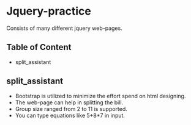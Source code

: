 # Jquery-practice
Consists of many different jquery web-pages.

Table of Content
--------------
- split_assistant

split_assistant
--------------
- Bootstrap is utilized to minimize the effort spend on html designing.
- The web-page can help in splitting the bill.
- Group size ranged from 2 to 11 is supported.
- You can type equations like 5+8*7 in input.